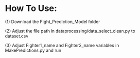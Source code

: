 # How To Use:


(1) Download the Fight_Prediction_Model folder 

(2) Adjust the file path in dataprocessing/data_select_clean.py to dataset.csv

(3) Adjust Fighter1_name and Fighter2_name variables in MakePredictions.py and run
